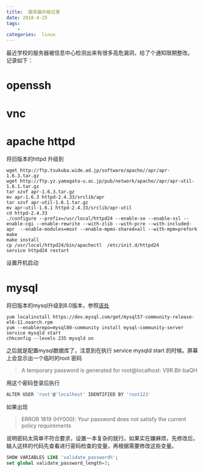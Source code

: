 ```yaml
---
title:  服务器升级记录
date: 2018-4-25 
tags:
    -   
categories:  linux
---
```

 最近学校的服务器被信息中心检测出来有很多高危漏洞，给了个通知限期整改。
 记录如下：
 # openssh	      
 # vnc    	
 # apache httpd
将旧版本的httpd 升级到

 
```shell
wget http://ftp.tsukuba.wide.ad.jp/software/apache//apr/apr-1.6.3.tar.gz
wget http://ftp.yz.yamagata-u.ac.jp/pub/network/apache//apr/apr-util-1.6.1.tar.gz
tar xzvf apr-1.6.3.tar.gz
mv apr-1.6.3 httpd-2.4.33/srclib/apr
tar xzvf apr-util-1.6.1.tar.gz 
mv apr-util-1.6.1 httpd-2.4.33/srclib/apr-util
cd httpd-2.4.33
./configure --prefix=/usr/local/httpd24 --enable-so --enable-ssl --enable-cgi --enable-rewrite --with-zlib --with-pcre --with-included-apr  --enable-modules=most --enable-mpms-shared=all --with-mpm=prefork
make
make install
cp /usr/local/httpd24/bin/apachectl  /etc/init.d/httpd24
service httpd24 restart
```
设置开机启动


 # mysql
 将旧版本的mysql升级到8.0版本，参照[该处](https://www.if-not-true-then-false.com/2010/install-mysql-on-fedora-centos-red-hat-rhel/)
 ```
 yum localinstall https://dev.mysql.com/get/mysql57-community-release-el6-11.noarch.rpm
 yum --enablerepo=mysql80-community install mysql-community-server
 service mysqld start
 chkconfig --levels 235 mysqld on
 ```
 之后就是配置mysql数据库了，注意到在执行 service mysqld start 的时候。屏幕上会显示出一个临时的root 密码 
 >A temporary password is generated for root@localhost: V9R.Blr:baQH
 
 用这个密码登录后执行
 

``` bash
ALTER USER 'root'@'localhost' IDENTIFIED BY 'root123'
```

如果出现
>ERROR 1819 (HY000): Your password does not satisfy the current policy requirements

说明密码太简单不符合要求，设置一本复杂的就行。如果实在嫌麻烦，先修改后，输入这样的代码先查看进行密码检查的变量，再根据需要修改这些变量。

``` sql
SHOW VARIABLES LIKE 'validate_password%'; 
set global validate_password_length=3;  
```


 
 
 